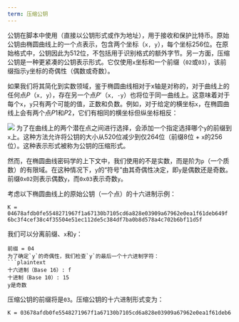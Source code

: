 ```yaml
---
term: 压缩公钥
---
```


公钥在脚本中使用（直接以公钥形式或作为地址），用于接收和保护比特币。原始公钥由椭圆曲线上的一个点表示，包含两个坐标（`x, y`），每个坐标256位。在原始格式中，公钥因此为512位，不包括用于识别格式的额外字节。另一方面，压缩公钥是一种更紧凑的公钥表示形式。它仅使用`x`坐标和一个前缀（`02`或`03`），该前缀指示`y`坐标的奇偶性（偶数或奇数）。

如果我们将其简化到实数领域，鉴于椭圆曲线相对于x轴是对称的，对于曲线上的任何点$P$（`x, y`），存在另一个点$P'$（`x, -y`）也将位于同一曲线上。这意味着对于每个`x`，`y`只有两个可能的值，正数和负数。例如，对于给定的横坐标`x`，在椭圆曲线上会有两个点$P1$和$P2$，它们有相同的横坐标但纵坐标相反：

![](../../dictionnaire/assets/29.png)
为了在曲线上的两个潜在点之间进行选择，会添加一个指定选择哪个`y`的前缀到`x`上。这种方法允许将公钥的大小从520位减少到仅264位（前缀8位 + `x`的256位）。这种表示形式被称为公钥的压缩形式。

然而，在椭圆曲线密码学的上下文中，我们使用的不是实数，而是阶为`p`（一个质数）的有限域。在这种情况下，`y`的“符号”由其奇偶性决定，即`y`是偶数还是奇数。前缀`0x02`则表示偶数`y`，而`0x03`表示奇数`y`。

考虑以下椭圆曲线上的原始公钥（一个点）的十六进制示例：
```plaintext
K = 04678afdb0fe5548271967f1a67130b7105cd6a828e03909a67962e0ea1f61deb649f
6bc3f4cef38c4f35504e51ec112de5c384df7ba0b8d578a4c702b6bf11d5f
```

我们可以分离前缀、`x`和`y`：
```plaintext
前缀 = 04
为了确定`y`的奇偶性，我们检查`y`的最后一个十六进制字符：
```plaintext
十六进制（Base 16）: f
十进制（Base 10）: 15
y是奇数
```

压缩公钥的前缀将是`03`。压缩公钥的十六进制形式变为：
```plaintext
K = 03678afdb0fe5548271967f1a67130b7105cd6a828e03909a67962e0ea1f61deb6
```